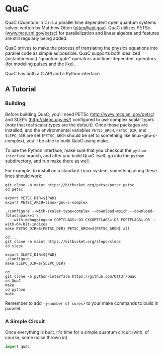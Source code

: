# QuaC

QuaC (Quantum in C) is a parallel time dependent open quantum systems solver, written by Matthew Otten (otten@anl.gov). QuaC utilizes PETSc (www.mcs.anl.gov/petsc) for parallelization and linear algebra and features are still regularly being added.

QuaC strives to make the process of translating the physics equations into parallel code as simple as possible. QuaC supports both idealized (instantaneous) "quantum gate" operators and time-dependent operators (for modeling pulses and the like).

QuaC has both a C API and a Python interface.

## A Tutorial

### Building

Before building QuaC, you'll need PETSc (http://www.mcs.anl.gov/petsc) and SLEPc (http://slepc.upv.es/) configured to use complex scalar types (note that real scalar types are the default). Once those packages are installed, and the environmental variables `PETSC_ARCH`, `PETSC_DIR`, and `SLEPC_DIR` are set (`PETSC_ARCH` should be set to something like linux-gnu-c-complex), you'll be able to build QuaC using make.

To use the Python interface, make sure that you checkout the `python-interface` branch, and after you build QuaC itself, go into the `python` subdirectory, and run make there as well.

For example, to install on a standard Linux system, something along these lines should work:

```
git clone -b maint https://bitbucket.org/petsc/petsc petsc
cd petsc

export PETSC_DIR=${PWD}
export PETSC_ARCH=linux-gnu-c-complex 

./configure --with-scalar-type=complex --download-mpich --download-fblaslapack=1 \
  --with-debugging=no COPTFLAGS=-O3 CXXOPTFLAGS=-O3 FOPTFLAGS=-O3 --with-64-bit-indices
make PETSC_DIR=${PETSC_DIR} PETSC_ARCH=${PETSC_ARCH} all

cd ..
git clone -b maint https://bitbucket.org/slepc/slepc
cd slepc

export SLEPC_DIR=${PWD}
./configure
make SLEPC_DIR=${SLEPC_DIR}

cd ..
git clone -b python-interface https://github.com/0tt3r/QuaC
cd QuaC
make
cd python
make
```

Remember to add `-j<number of cores>` to your make commands to build in parallel.

### A Simple Circuit

Once everything is built, it's time for a simple quantum circuit (with, of course, some noise thrown in).

```python
import quac
```



